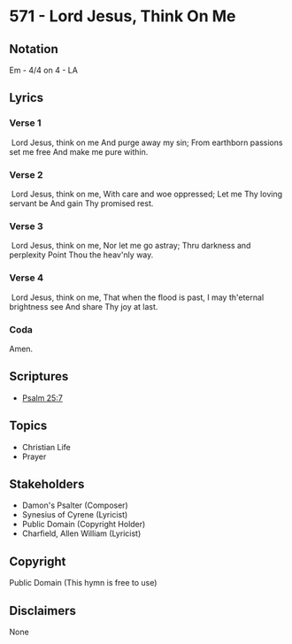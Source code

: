 # 571 - Lord Jesus, Think On Me

## Notation

Em - 4/4 on 4 - LA

## Lyrics

### Verse 1

 Lord Jesus, think on me And purge away my sin; From earthborn passions set me free And make me pure within.

### Verse 2

 Lord Jesus, think on me, With care and woe oppressed; Let me Thy loving servant be  And gain Thy promised rest.

### Verse 3

 Lord Jesus, think on me, Nor let me go astray; Thru darkness and perplexity Point Thou the heav'nly way.

### Verse 4

 Lord Jesus, think on me, That when the flood is past, I may th'eternal brightness see And share Thy joy at last. 

### Coda

Amen.


## Scriptures

- [Psalm 25:7](https://www.biblegateway.com/passage/?search=Psalm%2025%3A7)

## Topics

- Christian Life
- Prayer

## Stakeholders

- Damon's Psalter (Composer)
- Synesius of Cyrene (Lyricist)
- Public Domain (Copyright Holder)
- Charfield, Allen William (Lyricist)

## Copyright

Public Domain
(This hymn is free to use)

## Disclaimers

None

